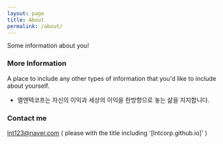 ```yaml
---
layout: page
title: About
permalink: /about/
---
```


Some information about you!

### More Information

A place to include any other types of information that you'd like to include about yourself.
<br>
* 엘엔텍코프는 자신의 이익과 세상의 이익을 한방향으로 놓는 삶을 지지합니다. 

### Contact me
lnt123@naver.com
( please with the title including '[lntcorp.github.io]' )
<!-- [email@domain.com](mailto:email@domain.com)  -->

